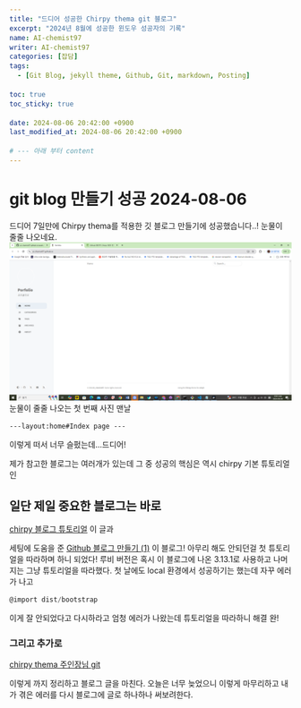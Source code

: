 ```yaml
---
title: "드디어 성공한 Chirpy thema git 블로그"
excerpt: "2024년 8월에 성공한 윈도우 성공자의 기록"
name: AI-chemist97
writer: AI-chemist97
categories: [잡담]
tags:
  - [Git Blog, jekyll theme, Github, Git, markdown, Posting]

toc: true
toc_sticky: true

date: 2024-08-06 20:42:00 +0900
last_modified_at: 2024-08-06 20:42:00 +0900

# --- 아래 부터 content
---
```

# git blog 만들기 성공 2024-08-06
드디어 7일만에 Chirpy thema를 적용한 깃 블로그 만들기에 성공했습니다..! 눈물이 줄줄 나오네요.
![firstimage](../assets/img/first_image.png)
눈물이 줄줄 나오는 첫 번째 사진 맨날 
<!-- ![failimage](../assets/img/fail.png) -->
```html
---layout:home#Index page ---
```
이렇게 떠서 너무 슬펐는데...드디어!

제가 참고한 블로그는 여러개가 있는데 그 중 성공의 핵심은 역시 chirpy 기본 튜토리얼인 
## 일단 제일 중요한 블로그는 바로
[chirpy 블로그 튜토리얼](https://ai-chemist97.github.io/posts/getting-started/)
이 글과

세팅에 도움을 준
[Github 블로그 만들기 (1)](https://devpro.kr/posts/Github-%EB%B8%94%EB%A1%9C%EA%B7%B8-%EB%A7%8C%EB%93%A4%EA%B8%B0-(1)/)
이 블로그!
아무리 해도 안되던걸 첫 튜토리얼을 따라하며 하니 되었다! 루비 버전은 혹시 이 블로그에 나온 3.13.1로 사용하고 나머지는 그냥 튜토리얼을 따라했다.
첫 날에도 local 환경에서 성공하기는 했는데 자꾸 에러가 나고 
```js
@import dist/bootstrap
```
이게 잘 안되었다고 다시하라고 엄청 에러가 나왔는데 튜토리얼을 따라하니 해결 완!

<!-- [gdhi_윈도우 10 Git 블로그 만들기](https://velog.io/@gdhi/%EC%9C%88%EB%8F%84%EC%9A%B0-10-Git-%EB%B8%94%EB%A1%9C%EA%B7%B8-%EB%A7%8C%EB%93%A4%EA%B8%B0)
이 블로그! -->


<!-- ## 두 번째 블로그는
![lastBigError](../assets/img/error_msg.PNG)
마지막으로 터지는 이 에러를 해결하기 위한 블로그!
[jennysgap_Github Pages 04. 타임존 관리](https://jennysgap.tistory.com/entry/Github-Pages-04-%ED%83%80%EC%9E%84%EC%A1%B4-%EA%B4%80%EB%A6%AC) -->

### 그리고 추가로
[chirpy thema 주인장님 git](https://github.com/cotes2020/jekyll-theme-chirpy)

이렇게 까지 정리하고 블로그 글을 마친다. 오늘은 너무 늦었으니 이렇게 마무리하고 내가 겪은 에러를 다시 블로그에 글로 하나하나 써보려한다.